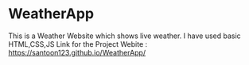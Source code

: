 # WeatherApp
This is a Weather Website which shows live weather. I have used basic HTML,CSS,JS
Link for the Project Webite : https://santoon123.github.io/WeatherApp/
